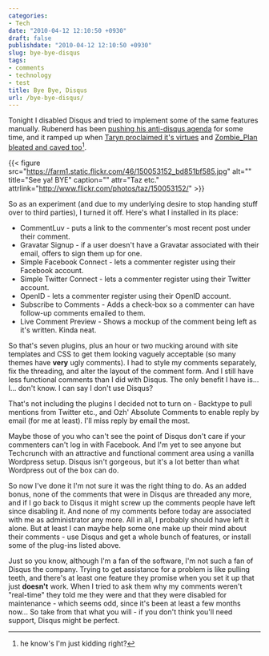 ```yaml
---
categories:
- Tech
date: "2010-04-12 12:10:50 +0930"
draft: false
publishdate: "2010-04-12 12:10:50 +0930"
slug: bye-bye-disqus
tags:
- comments
- technology
- test
title: Bye Bye, Disqus
url: /bye-bye-disqus/
---
```

Tonight I disabled Disqus and tried to implement some of the same features manually. Rubenerd has been [pushing his anti-disqus agenda](https://rubenerd.com/shocking-truth-disqus-et-al/) for some time, and it ramped up when [Taryn proclaimed it's virtues](http://blog.tarynhicks.com.au/why-you-should-use-disqus/) and [Zombie\_Plan bleated and caved too](http://zombieskittles.com/tucking-it-in)[^1].

{{< figure src="https://farm1.static.flickr.com/46/150053152_bd851bf585.jpg" alt="" title="See ya! BYE" caption="" attr="Taz etc." attrlink="http://www.flickr.com/photos/taz/150053152/" >}}

So as an experiment (and due to my underlying desire to stop handing stuff over to third parties), I turned it off. Here's what I installed in its place:

-   CommentLuv - puts a link to the commenter's most recent post under their comment.
-   Gravatar Signup - if a user doesn't have a Gravatar associated with their email, offers to sign them up for one.
-   Simple Facebook Connect - lets a commenter register using their Facebook account.
-   Simple Twitter Connect - lets a commenter register using their Twitter account.
-   OpenID - lets a commenter register using their OpenID account.
-   Subscribe to Comments - Adds a check-box so a commenter can have follow-up comments emailed to them.
-   Live Comment Preview - Shows a mockup of the comment being left as it's written. Kinda neat.

So that's seven plugins, plus an hour or two mucking around with site templates and CSS to get them looking vaguely acceptable (so many themes have **very** ugly comments). I had to style my comments separately, fix the threading, and alter the layout of the comment form. And I still have less functional comments than I did with Disqus. The only benefit I have is... I... don't know. I can say I don't use Disqus?

That's not including the plugins I decided not to turn on - Backtype to pull mentions from Twitter etc., and Ozh' Absolute Comments to enable reply by email (for me at least). I'll miss reply by email the most.

Maybe those of you who can't see the point of Disqus don't care if your commenters can't log in with Facebook. And I'm yet to see anyone but Techcrunch with an attractive and functional comment area using a vanilla Wordpress setup. Disqus isn't gorgeous, but it's a lot better than what Wordpress out of the box can do.

So now I've done it I'm not sure it was the right thing to do. As an added bonus, none of the comments that were in Disqus are threaded any more, and if I go back to Disqus it might screw up the comments people have left since disabling it. And none of my comments before today are associated with me as administrator any more. All in all, I probably should have left it alone. But at least I can maybe help some one make up their mind about their comments - use Disqus and get a whole bunch of features, or install some of the plug-ins listed above.

Just so you know, although I'm a fan of the software, I'm not such a fan of Disqus the company. Trying to get assistance for a problem is like pulling teeth, and there's at least one feature they promise when you set it up that just **doesn't** work. When I tried to ask them why my comments weren't "real-time" they told me they were and that they were disabled for maintenance - which seems odd, since it's been at least a few months now... So take from that what you will - if you don't think you'll need support, Disqus might be perfect.

[^1]: he know's I'm just kidding right?
